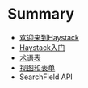 # Summary

* [欢迎来到Haystack](README.md)
* [Haystack入门](chapter1.md)
* [术语表](chapter2.md)
* [视图和表单](views_and_forms.md)
* SearchField API


